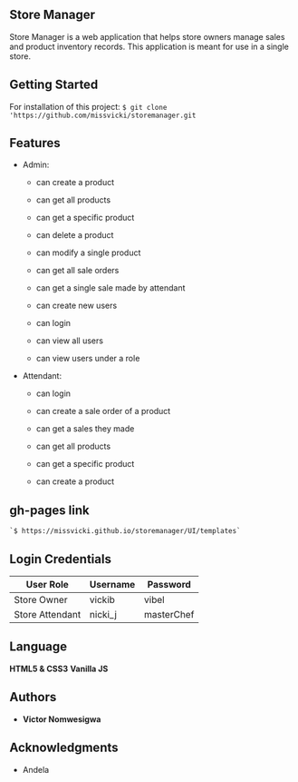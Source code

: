 ## Store Manager 
Store Manager is a web application that helps store owners manage sales and product inventory records. This application is meant for use in a single store.    

## Getting Started

For installation of this project:  `$ git clone 'https://github.com/missvicki/storemanager.git`

## Features

* Admin: 
    * can create a product
    * can get all products
    * can get a specific product 
    * can delete a product
    * can modify a single product

    * can get all sale orders
    * can get a single sale made by attendant

    * can create new users
    * can login
    * can view all users
    * can view users under a role


* Attendant:
    * can login

    * can create a sale order of a product
    * can get a sales they made

    * can get all products 
    * can get a specific product
    * can create a product

## gh-pages link 
    
    `$ https://missvicki.github.io/storemanager/UI/templates`

## Login Credentials

| User Role | Username | Password |
| ----------- | -------- | --------- |
| Store Owner | vickib | vibel |
| Store Attendant | nicki_j | masterChef |
  
## Language

**HTML5 & CSS3**
**Vanilla JS**

## Authors

* **Victor Nomwesigwa**

## Acknowledgments

* Andela
